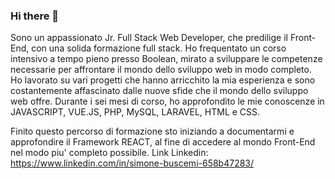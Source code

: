 ### Hi there 👋

Sono un appassionato Jr. Full Stack Web Developer, che predilige il Front-End, con una solida formazione full stack. 
Ho frequentato un corso intensivo a tempo pieno presso Boolean, mirato a sviluppare le competenze necessarie per affrontare il mondo dello sviluppo web in modo completo. 
Ho lavorato su vari progetti che hanno arricchito la mia esperienza e sono costantemente affascinato dalle nuove sfide che il mondo dello sviluppo web offre.
Durante i sei mesi di corso, ho approfondito le mie conoscenze in JAVASCRIPT, VUE.JS, PHP, MySQL, LARAVEL, HTML e CSS. 

Finito questo percorso di formazione sto iniziando a documentarmi e approfondire il Framework REACT, al fine di accedere al mondo Front-End nel modo piu' completo possibile. 
Link Linkedin: https://www.linkedin.com/in/simone-buscemi-658b47283/
<!--
**Simo-bsc/Simo-bsc** is a ✨ _special_ ✨ repository because its `README.md` (this file) appears on your GitHub profile.

Here are some ideas to get you started:

- 🔭 I’m currently working on ...
- 🌱 I’m currently learning REACT
- 👯 I’m looking to collaborate on ...
- 🤔 I’m looking for help with ...
- 💬 Ask me about ...
- 📫 How to reach me: ...
- 😄 Pronouns: ...
- ⚡ Fun fact: ...
-->
